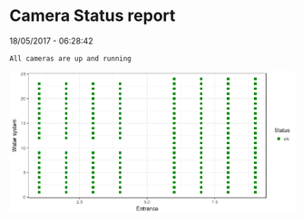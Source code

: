 Camera Status report
================
18/05/2017 - 06:28:42

    All cameras are up and running

![](camreport_files/figure-markdown_github/unnamed-chunk-2-1.png)
